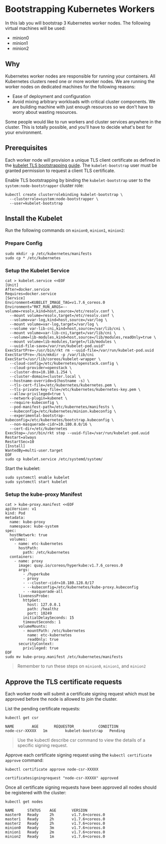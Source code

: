# Bootstrapping Kubernetes Workers

In this lab you will bootstrap 3 Kubernetes worker nodes. The following virtual machines will be used:

* minion0 
* minion1 
* minion2

## Why

Kubernetes worker nodes are responsible for running your containers. All Kubernetes clusters need one or more worker nodes. We are running the worker nodes on dedicated machines for the following reasons:

* Ease of deployment and configuration
* Avoid mixing arbitrary workloads with critical cluster components. We are building machine with just enough resources so we don't have to worry about wasting resources.

Some people would like to run workers and cluster services anywhere in the cluster. This is totally possible, and you'll have to decide what's best for your environment.

## Prerequisites

Each worker node will provision a unique TLS client certificate as defined in the [kubelet TLS bootstrapping guide](https://kubernetes.io/docs/admin/kubelet-tls-bootstrapping/). The `kubelet-bootstrap` user must be granted permission to request a client TLS certificate. 

Enable TLS bootstrapping by binding the `kubelet-bootstrap` user to the `system:node-bootstrapper` cluster role:

```
kubectl create clusterrolebinding kubelet-bootstrap \
  --clusterrole=system:node-bootstrapper \
  --user=kubelet-bootstrap
```

## Install the Kubelet

Run the following commands on `minion0`, `minion1`, `minion2`:

### Prepare Config

```
sudo mkdir -p /etc/kubernetes/manifests
sudo cp * /etc/kubernetes
```

### Setup the Kubelet Service

```
cat > kubelet.service <<EOF
[Unit]
After=docker.service
Requires=docker.service
[Service]
Environment=KUBELET_IMAGE_TAG=v1.7.6_coreos.0
Environment="RKT_RUN_ARGS=--volume=resolv,kind=host,source=/etc/resolv.conf \
  --mount volume=resolv,target=/etc/resolv.conf \
  --volume=var-log,kind=host,source=/var/log \
  --mount volume=var-log,target=/var/log \
  --volume var-lib-cni,kind=host,source=/var/lib/cni \
  --mount volume=var-lib-cni,target=/var/lib/cni \
  --volume=lib-modules,kind=host,source=/lib/modules,readOnly=true \
  --mount volume=lib-modules,target=/lib/modules \
  --uuid-file-save=/var/run/kubelet-pod.uuid"
ExecStartPre=-/usr/bin/rkt rm --uuid-file=/var/run/kubelet-pod.uuid
ExecStartPre=-/bin/mkdir -p /var/lib/cni
ExecStart=/usr/lib/coreos/kubelet-wrapper \
  --cloud-config=/etc/kubernetes/openstack.config \
  --cloud-provider=openstack \
  --cluster-dns=10.180.1.254 \
  --cluster-domain=cluster.local \
  --hostname-override=$(hostname -s) \
  --tls-cert-file=/etc/kubernetes/kubernetes.pem \
  --tls-private-key-file=/etc/kubernetes/kubernetes-key.pem \
  --allow-privileged=true \
  --network-plugin=kubenet \
  --require-kubeconfig \
  --pod-manifest-path=/etc/kubernetes/manifests \
  --kubeconfig=/etc/kubernetes/minion.kubeconfig \
  --experimental-bootstrap-kubeconfig=/etc/kubernetes/bootstrap.kubeconfig \
  --non-masquerade-cidr=10.180.0.0/16 \
  --cert-dir=/etc/kubernetes 
ExecStop=-/usr/bin/rkt stop --uuid-file=/var/run/kubelet-pod.uuid
Restart=always
RestartSec=10
[Install]
WantedBy=multi-user.target
EOF
sudo cp kubelet.service /etc/systemd/system/
```

Start the kubelet:
```
sudo systemctl enable kubelet
sudo systemctl start kubelet
```

### Setup the kube-proxy Manifest

```
cat > kube-proxy.manifest <<EOF
apiVersion: v1
kind: Pod
metadata: 
  name: kube-proxy
  namespace: kube-system
spec: 
  hostNetwork: true
  volumes:
    - name: etc-kubernetes
      hostPath:
        path: /etc/kubernetes
  containers: 
    - name: proxy 
      image: quay.io/coreos/hyperkube:v1.7.6_coreos.0
      args: 
        - /hyperkube
        - proxy 
        - --cluster-cidr=10.180.128.0/17 
        - --kubeconfig=/etc/kubernetes/kube-proxy.kubeconfig
        - --masquerade-all 
      livenessProbe:
        httpGet:
          host: 127.0.0.1 
          path: /healthz
          port: 10249
        initialDelaySeconds: 15
        timeoutSeconds: 1
      volumeMounts:
        - mountPath: /etc/kubernetes
          name: etc-kubernetes
          readOnly: true
      securityContext:
        privileged: true
EOF
sudo mv kube-proxy.manifest /etc/kubernetes/manifests
```

> Remember to run these steps on `minion0`, `minion1`, and `minion2`

## Approve the TLS certificate requests

Each worker node will submit a certificate signing request which must be approved before the node is allowed to join the cluster.

List the pending certificate requests:

```
kubectl get csr
```

```
NAME        AGE       REQUESTOR           CONDITION
node-csr-XXXXX   1m        kubelet-bootstrap   Pending
```

> Use the kubectl describe csr command to view the details of a specific signing request.

Approve each certificate signing request using the `kubectl certificate approve` command:

```
kubectl certificate approve node-csr-XXXXX
```

```
certificatesigningrequest "node-csr-XXXXX" approved
```

Once all certificate signing requests have been approved all nodes should be registered with the cluster:

```
kubectl get nodes
```

```
NAME      STATUS    AGE       VERSION
master0   Ready     2h        v1.7.6+coreos.0
master1   Ready     2h        v1.7.6+coreos.0
master2   Ready     2h        v1.7.6+coreos.0
minion0   Ready     3m        v1.7.6+coreos.0
minion1   Ready     2m        v1.7.6+coreos.0
minion2   Ready     1m        v1.7.6+coreos.0
```
